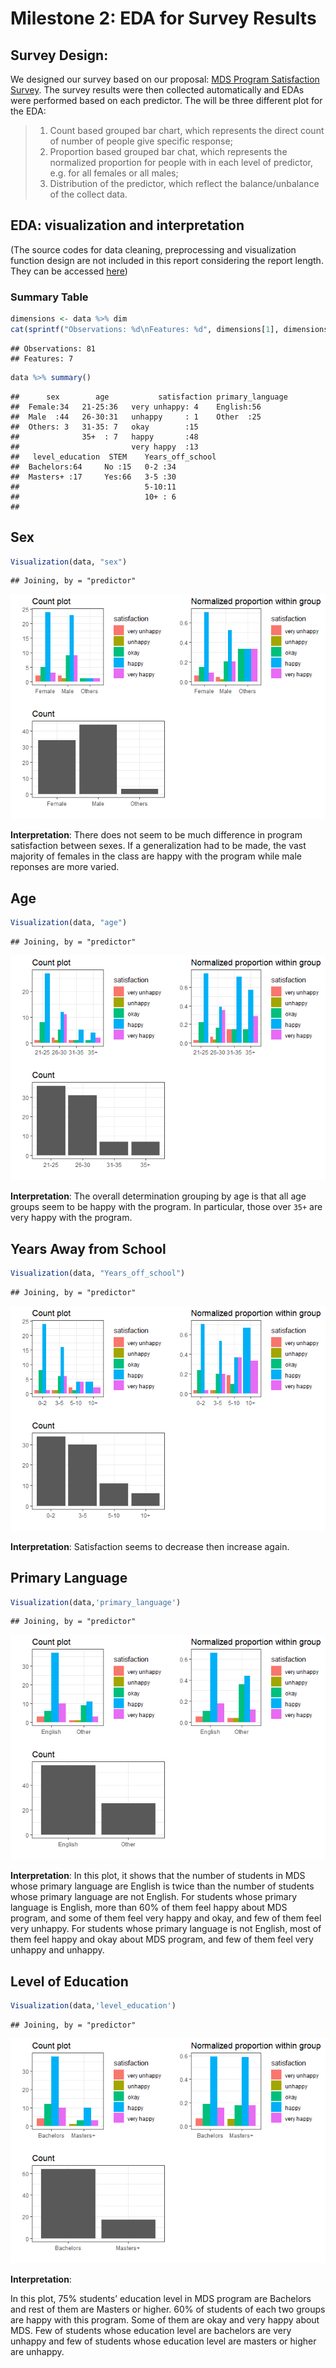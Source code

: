 Milestone 2: EDA for Survey Results
================

Survey Design:
--------------

We designed our survey based on our proposal: [MDS Program Satisfaction Survey](https://docs.google.com/forms/d/e/1FAIpQLSen3J_qhrALM8JovRQPo0KoHIKeoBqauHTrYQbwaC0DM8XFfA/viewform). The survey results were then collected automatically and EDAs were performed based on each predictor. The will be three different plot for the EDA:

> 1.  Count based grouped bar chart, which represents the direct count of number of people give specific response;
> 2.  Proportion based grouped bar chat, which represents the normalized proportion for people with in each level of predictor, e.g. for all females or all males;
> 3.  Distribution of the predictor, which reflect the balance/unbalance of the collect data.

EDA: visualization and interpretation
-------------------------------------

(The source codes for data cleaning, preprocessing and visualization function design are not included in this report considering the report length. They can be accessed [here](Milestone_2_EDA.Rmd))

### Summary Table

``` r
dimensions <- data %>% dim
cat(sprintf("Observations: %d\nFeatures: %d", dimensions[1], dimensions[2]))
```

    ## Observations: 81
    ## Features: 7

``` r
data %>% summary()
```

    ##      sex        age           satisfaction primary_language
    ##  Female:34   21-25:36   very unhappy: 4    English:56      
    ##  Male  :44   26-30:31   unhappy     : 1    Other  :25      
    ##  Others: 3   31-35: 7   okay        :15                    
    ##              35+  : 7   happy       :48                    
    ##                         very happy  :13                    
    ##   level_education  STEM    Years_off_school
    ##  Bachelors:64     No :15   0-2 :34         
    ##  Masters+ :17     Yes:66   3-5 :30         
    ##                            5-10:11         
    ##                            10+ : 6         
    ##

## Sex

``` r
Visualization(data, "sex")
```

    ## Joining, by = "predictor"

![](Milestone_2_EDA_files/figure-gfm/unnamed-chunk-3-1.png)<!-- -->

**Interpretation**: There does not seem to be much difference in program
satisfaction between sexes. If a generalization had to be made, the vast
majority of females in the class are happy with the program while male
reponses are more varied.

## Age

``` r
Visualization(data, "age")
```

    ## Joining, by = "predictor"

![](Milestone_2_EDA_files/figure-gfm/unnamed-chunk-4-1.png)<!-- -->

**Interpretation**: The overall determination grouping by age is that
all age groups seem to be happy with the program. In particular, those
over `35+` are very happy with the program.

## Years Away from School

``` r
Visualization(data, "Years_off_school")
```

    ## Joining, by = "predictor"

![](Milestone_2_EDA_files/figure-gfm/unnamed-chunk-5-1.png)<!-- -->

**Interpretation**: Satisfaction seems to decrease then increase again.

## Primary Language

``` r
Visualization(data,'primary_language')
```

    ## Joining, by = "predictor"

![](Milestone_2_EDA_files/figure-gfm/unnamed-chunk-6-1.png)<!-- -->

**Interpretation**: In this plot, it shows that the number of students
in MDS whose primary language are English is twice than the number of
students whose primary language are not English. For students whose
primary language is English, more than 60% of them feel happy about MDS
program, and some of them feel very happy and okay, and few of them feel
very unhappy. For students whose primary language is not English, most
of them feel happy and okay about MDS program, and few of them feel very
unhappy and unhappy.

## Level of Education

``` r
Visualization(data,'level_education')
```

    ## Joining, by = "predictor"

![](Milestone_2_EDA_files/figure-gfm/unnamed-chunk-7-1.png)<!-- -->

**Interpretation**:

In this plot, 75% students’ education level in MDS program are Bachelors
and rest of them are Masters or higher. 60% of students of each two
groups are happy with this program. Some of them are okay and very happy
about MDS. Few of students whose education level are bachelors are very
unhappy and few of students whose education level are masters or higher
are unhappy.
